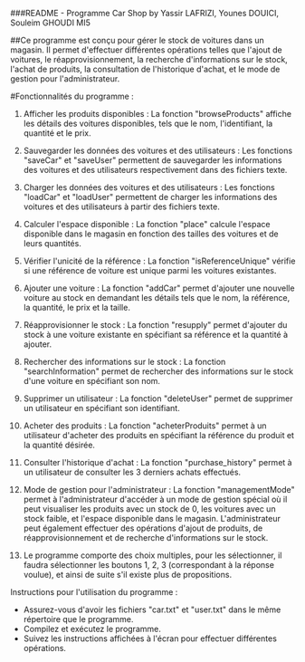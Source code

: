 ###README - Programme Car Shop by Yassir LAFRIZI, Younes DOUICI, Souleim GHOUDI MI5

##Ce programme est conçu pour gérer le stock de voitures dans un magasin. Il permet d'effectuer différentes opérations telles que l'ajout de voitures, le réapprovisionnement, la recherche d'informations sur le stock, l'achat de produits, la consultation de l'historique d'achat, et le mode de gestion pour l'administrateur.

#Fonctionnalités du programme :

1. Afficher les produits disponibles : La fonction "browseProducts" affiche les détails des voitures disponibles, tels que le nom, l'identifiant, la quantité et le prix.

2. Sauvegarder les données des voitures et des utilisateurs : Les fonctions "saveCar" et "saveUser" permettent de sauvegarder les informations des voitures et des utilisateurs respectivement dans des fichiers texte.

3. Charger les données des voitures et des utilisateurs : Les fonctions "loadCar" et "loadUser" permettent de charger les informations des voitures et des utilisateurs à partir des fichiers texte.

4. Calculer l'espace disponible : La fonction "place" calcule l'espace disponible dans le magasin en fonction des tailles des voitures et de leurs quantités.

5. Vérifier l'unicité de la référence : La fonction "isReferenceUnique" vérifie si une référence de voiture est unique parmi les voitures existantes.

6. Ajouter une voiture : La fonction "addCar" permet d'ajouter une nouvelle voiture au stock en demandant les détails tels que le nom, la référence, la quantité, le prix et la taille.

7. Réapprovisionner le stock : La fonction "resupply" permet d'ajouter du stock à une voiture existante en spécifiant sa référence et la quantité à ajouter.

8. Rechercher des informations sur le stock : La fonction "searchInformation" permet de rechercher des informations sur le stock d'une voiture en spécifiant son nom.

9. Supprimer un utilisateur : La fonction "deleteUser" permet de supprimer un utilisateur en spécifiant son identifiant.

10. Acheter des produits : La fonction "acheterProduits" permet à un utilisateur d'acheter des produits en spécifiant la référence du produit et la quantité désirée.

11. Consulter l'historique d'achat : La fonction "purchase_history" permet à un utilisateur de consulter les 3 derniers achats effectués.

12. Mode de gestion pour l'administrateur : La fonction "managementMode" permet à l'administrateur d'accéder à un mode de gestion spécial où il peut visualiser les produits avec un stock de 0, les voitures avec un stock faible, et l'espace disponible dans le magasin. L'administrateur peut également effectuer des opérations d'ajout de produits, de réapprovisionnement et de recherche d'informations sur le stock.

13. Le programme comporte des choix multiples, pour les sélectionner, il faudra sélectionner les boutons 1, 2, 3 (correspondant à la réponse voulue), et ainsi de suite s'il existe plus de propositions.

Instructions pour l'utilisation du programme :
- Assurez-vous d'avoir les fichiers "car.txt" et "user.txt" dans le même répertoire que le programme.
- Compilez et exécutez le programme.
- Suivez les instructions affichées à l'écran pour effectuer différentes opérations.


